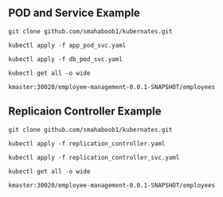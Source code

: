 POD and Service Example
------------------------

    git clone github.com/smahaboob1/kubernates.git

    kubectl apply -f app_pod_svc.yaml

    kubectl apply -f db_pod_svc.yaml

    kubectl get all -o wide

    kmaster:30020/employee-management-0.0.1-SNAPSHOT/employees

Replicaion Controller Example
-----------------------------

    git clone github.com/smahaboob1/kubernates.git

    kubectl apply -f replication_controller.yaml

    kubectl apply -f replication_controller_svc.yaml

    kubectl get all -o wide

    kmaster:30020/employee-management-0.0.1-SNAPSHOT/employees
